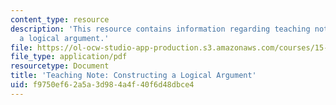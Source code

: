 ```yaml
---
content_type: resource
description: 'This resource contains information regarding teaching note: constructing
  a logical argument.'
file: https://ol-ocw-studio-app-production.s3.amazonaws.com/courses/15-279-management-communication-for-undergraduates-fall-2012/f9750ef62a5a3d984a4f40f6d48dbce4_MIT15_279F12_cnstrctArgmnt.pdf
file_type: application/pdf
resourcetype: Document
title: 'Teaching Note: Constructing a Logical Argument'
uid: f9750ef6-2a5a-3d98-4a4f-40f6d48dbce4
---
```

